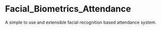 # Facial_Biometrics_Attendance
A simple to use and extensible facial recognition based attendance system.

